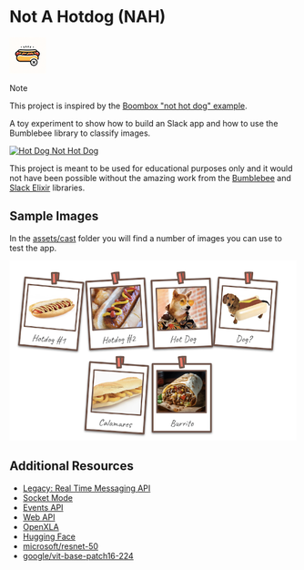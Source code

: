 # Not A Hotdog (NAH)

![Not A Hotdog](assets/logo-small.png?raw=true "Not A Hotdog")

> [!NOTE]  
> This project is inspired by the [Boombox "not hot dog" example](https://hexdocs.pm/boombox/examples.html#not-hot-dog).

A toy experiment to show how to build an Slack app and how to use the Bumblebee library to classify images.

[![Hot Dog Not Hot Dog](https://img.youtube.com/vi/vIci3C4JkL0/0.jpg)](https://www.youtube.com/watch?v=vIci3C4JkL0 "Hot Dog Not Hot Dog")

This project is meant to be used for educational purposes only and it would not have been possible without the amazing
work from the [Bumblebee](https://github.com/elixir-nx/bumblebee) and
[Slack Elixir](https://github.com/ryanwinchester/slack_elixir) libraries.


## Sample Images

In the [assets/cast](assets/cast) folder you will find a number of images you can use to test the app.

![](assets/the-cast.png?raw=true)


## Additional Resources

- [Legacy: Real Time Messaging API](https://api.slack.com/legacy/rtm)
- [Socket Mode](https://api.slack.com/apis/socket-mode)
- [Events API](https://api.slack.com/apis/events-api)
- [Web API](https://api.slack.com/web)
- [OpenXLA](https://openxla.org/xla)
- [Hugging Face](https://huggingface.co/)
- [microsoft/resnet-50](https://huggingface.co/microsoft/resnet-50)
- [google/vit-base-patch16-224](https://huggingface.co/google/vit-base-patch16-224)
